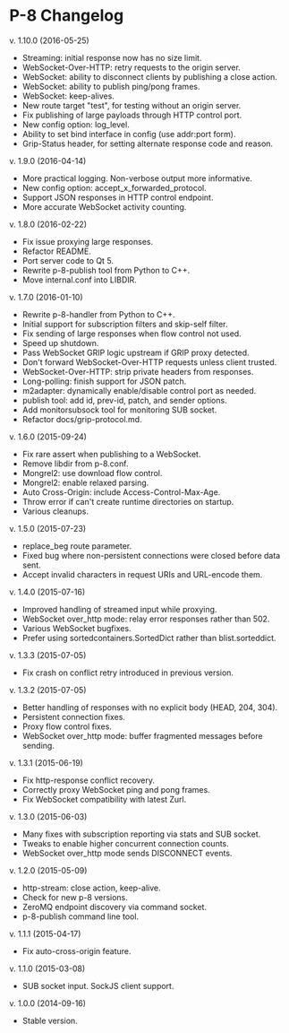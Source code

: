 P-8 Changelog
=================

v. 1.10.0 (2016-05-25)

  * Streaming: initial response now has no size limit.
  * WebSocket-Over-HTTP: retry requests to the origin server.
  * WebSocket: ability to disconnect clients by publishing a close action.
  * WebSocket: ability to publish ping/pong frames.
  * WebSocket: keep-alives.
  * New route target "test", for testing without an origin server.
  * Fix publishing of large payloads through HTTP control port.
  * New config option: log_level.
  * Ability to set bind interface in config (use addr:port form).
  * Grip-Status header, for setting alternate response code and reason.

v. 1.9.0 (2016-04-14)

  * More practical logging. Non-verbose output more informative.
  * New config option: accept_x_forwarded_protocol.
  * Support JSON responses in HTTP control endpoint.
  * More accurate WebSocket activity counting.

v. 1.8.0 (2016-02-22)

  * Fix issue proxying large responses.
  * Refactor README.
  * Port server code to Qt 5.
  * Rewrite p-8-publish tool from Python to C++.
  * Move internal.conf into LIBDIR.

v. 1.7.0 (2016-01-10)

  * Rewrite p-8-handler from Python to C++.
  * Initial support for subscription filters and skip-self filter.
  * Fix sending of large responses when flow control not used.
  * Speed up shutdown.
  * Pass WebSocket GRIP logic upstream if GRIP proxy detected.
  * Don't forward WebSocket-Over-HTTP requests unless client trusted.
  * WebSocket-Over-HTTP: strip private headers from responses.
  * Long-polling: finish support for JSON patch.
  * m2adapter: dynamically enable/disable control port as needed.
  * publish tool: add id, prev-id, patch, and sender options.
  * Add monitorsubsock tool for monitoring SUB socket.
  * Refactor docs/grip-protocol.md.

v. 1.6.0 (2015-09-24)

  * Fix rare assert when publishing to a WebSocket.
  * Remove libdir from p-8.conf.
  * Mongrel2: use download flow control.
  * Mongrel2: enable relaxed parsing.
  * Auto Cross-Origin: include Access-Control-Max-Age.
  * Throw error if can't create runtime directories on startup.
  * Various cleanups.

v. 1.5.0 (2015-07-23)

  * replace_beg route parameter.
  * Fixed bug where non-persistent connections were closed before data sent.
  * Accept invalid characters in request URIs and URL-encode them.

v. 1.4.0 (2015-07-16)

  * Improved handling of streamed input while proxying.
  * WebSocket over_http mode: relay error responses rather than 502.
  * Various WebSocket bugfixes.
  * Prefer using sortedcontainers.SortedDict rather than blist.sorteddict.

v. 1.3.3 (2015-07-05)

  * Fix crash on conflict retry introduced in previous version.

v. 1.3.2 (2015-07-05)

  * Better handling of responses with no explicit body (HEAD, 204, 304).
  * Persistent connection fixes.
  * Proxy flow control fixes.
  * WebSocket over_http mode: buffer fragmented messages before sending.

v. 1.3.1 (2015-06-19)

  * Fix http-response conflict recovery.
  * Correctly proxy WebSocket ping and pong frames.
  * Fix WebSocket compatibility with latest Zurl.

v. 1.3.0 (2015-06-03)

  * Many fixes with subscription reporting via stats and SUB socket.
  * Tweaks to enable higher concurrent connection counts.
  * WebSocket over_http mode sends DISCONNECT events.

v. 1.2.0 (2015-05-09)

  * http-stream: close action, keep-alive.
  * Check for new p-8 versions.
  * ZeroMQ endpoint discovery via command socket.
  * p-8-publish command line tool.

v. 1.1.1 (2015-04-17)

  * Fix auto-cross-origin feature.

v. 1.1.0 (2015-03-08)

  * SUB socket input. SockJS client support.

v. 1.0.0 (2014-09-16)

  * Stable version.
